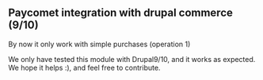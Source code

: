 <h2>Paycomet integration with drupal commerce (9/10) </h2>
<p>By now it only work with simple purchases (operation 1)</p>
<p>We only have tested this module with Drupal9/10, and it works as expected.<br>
We hope it helps :), and feel free to contribute.
</p>
